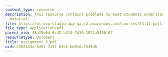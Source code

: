 ```yaml
---
content_type: resource
description: This resource contains problems to test students understanding of course
  material.
file: https://ol-ocw-studio-app-qa.s3.amazonaws.com/courses/14-11-putting-social-sciences-to-the-test-field-experiments-in-economics-spring-2006/4382434a3d9f7a5f63e1bb51dcf549d5_assignment_3.pdf
file_type: application/pdf
parent_uid: 48a15e6d-0c42-a314-7d39-1024a5466f67
resourcetype: Document
title: assignment_3.pdf
uid: 4382434a-3d9f-7a5f-63e1-bb51dcf549d5
---
```

